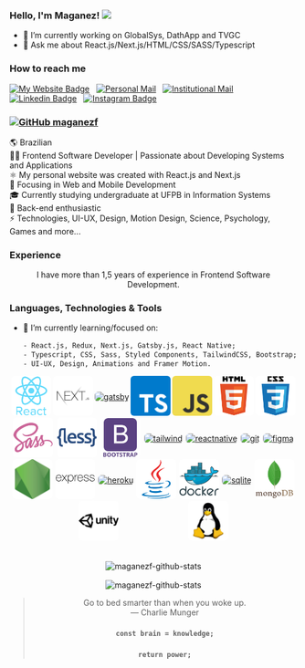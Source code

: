 ### Hello, I'm Maganez! <img src="https://media.giphy.com/media/hvRJCLFzcasrR4ia7z/giphy.gif" width="30px">

- 🔭 I’m currently working on GlobalSys, DathApp and TVGC
- 💬 Ask me about React.js/Next.js/HTML/CSS/SASS/Typescript

### How to reach me

[![My Website Badge](https://img.shields.io/badge/-My_Website-101d42?style=flat-square&logo=react&logoColor=white&link=http://maganezf-me.vercel.app/)](http://maganezf-me.vercel.app/) &nbsp;
[![Personal Mail](https://img.shields.io/badge/-Personal_Mail-c14438?style=flat-square&logo=Gmail&logoColor=white&link=mailto:maganezfilho@gmail.com)](mailto:maganezfilho@gmail.com) &nbsp;
[![Institutional Mail](https://img.shields.io/badge/-Institutional_Mail-c14438?style=flat-square&logo=Gmail&logoColor=white&link=mailto:maganez.santos@dcx.ufpb.br)](mailto:maganez.santos@dcx.ufpb.br) &nbsp;
[![Linkedin Badge](https://img.shields.io/badge/-LinkedIn-blue?style=flat-square&logo=Linkedin&logoColor=white&link=https://www.linkedin.com/in/maganezf/)](https://www.linkedin.com/in/maganezf/) &nbsp;
[![Instagram Badge](https://img.shields.io/badge/-Instagram-c13584?style=flat-square&logo=Instagram&logoColor=white&link=https://instagram.com/maganezf)](https://instagram.com/maganezf)

### [![GitHub maganezf](https://img.shields.io/github/followers/maganezf?label=follow+me&style=social)](https://github.com/maganezf)

🌎 Brazilian </br>
👨‍💻 Frontend Software Developer | Passionate about Developing Systems and Applications </br>
⚛ My personal website was created with React.js and Next.js </br>
🎯 Focusing in Web and Mobile Development </br>
🎓 Currently studying undergraduate at UFPB in Information Systems </br>
👀 Back-end enthusiastic </br>
⚡ Technologies, UI-UX, Design, Motion Design, Science, Psychology, Games and more... </br>

### Experience

<p align="center">
 I have more than 1,5 years of experience in Frontend Software Development.
</p>

### Languages, Technologies & Tools

- 🌱 I’m currently learning/focused on:

      - React.js, Redux, Next.js, Gatsby.js, React Native;
      - Typescript, CSS, Sass, Styled Components, TailwindCSS, Bootstrap;
      - UI-UX, Design, Animations and Framer Motion.

<div style="display: flex; flex-wrap: wrap; flex: 1; align-items: center; justify-content: space-evenly; flex-direction: row">
      <a href="https://reactjs.org/" target="_blank">
       <img src="https://raw.githubusercontent.com/devicons/devicon/master/icons/react/react-original-wordmark.svg" alt="reactjs" style="border-radius: 6px;" height="70"/>
      </a>
      <a href="https://nextjs.org/" target="_blank">
       <img src="https://raw.githubusercontent.com/github/explore/28b02bbc9ad9f7a503c43775aebeb515dc2da5fc/topics/nextjs/nextjs.png" alt="nextjs" style="border-radius: 6px;" height="70"/>
      </a>
      <a href="https://www.gatsbyjs.com/" target="_blank">
       <img src="https://www.vectorlogo.zone/logos/gatsbyjs/gatsbyjs-icon.svg" alt="gatsby" style="border-radius: 6px;" height="70"/>
      </a>
      <a href="https://www.typescriptlang.org/" target="_blank">
       <img src="https://raw.githubusercontent.com/github/explore/80688e429a7d4ef2fca1e82350fe8e3517d3494d/topics/typescript/typescript.png" alt="typescript" style="border-radius: 6px;" height="70"/>
      </a>
      <a href="https://developer.mozilla.org/en-US/docs/Web/JavaScript" target="_blank">
       <img src="https://raw.githubusercontent.com/github/explore/80688e429a7d4ef2fca1e82350fe8e3517d3494d/topics/javascript/javascript.png" alt="javascript" style="border-radius: 6px;" height="70"/>
      </a>
      <a href="https://www.w3.org/html/" target="_blank">
       <img src="https://raw.githubusercontent.com/devicons/devicon/master/icons/html5/html5-original-wordmark.svg" alt="html5" style="border-radius: 6px;" height="70"/>
      </a>
      <a href="https://www.w3schools.com/css/" target="_blank">
       <img src="https://raw.githubusercontent.com/devicons/devicon/master/icons/css3/css3-original-wordmark.svg" alt="css3" style="border-radius: 6px;" height="70"/>
      </a>
      <a href="https://sass-lang.com" target="_blank">
       <img src="https://raw.githubusercontent.com/devicons/devicon/master/icons/sass/sass-original.svg" alt="sass" style="border-radius: 6px;" height="70"/>
      </a>
      <a href="https://lesscss.org/" target="_blank">
       <img src="https://raw.githubusercontent.com/devicons/devicon/master/icons/less/less-plain-wordmark.svg" alt="less" style="border-radius: 6px;" height="70"/>
      </a>
      <a href="https://getbootstrap.com" target="_blank">
       <img src="https://raw.githubusercontent.com/devicons/devicon/master/icons/bootstrap/bootstrap-plain-wordmark.svg" alt="bootstrap" style="border-radius: 6px;" height="70"/>
      </a>
      <a href="https://tailwindcss.com/" target="_blank">
       <img src="https://www.vectorlogo.zone/logos/tailwindcss/tailwindcss-icon.svg" alt="tailwind" style="border-radius: 6px;" height="70"/>
      </a>
      <a href="https://reactnative.dev/" target="_blank">
       <img src="https://reactnative.dev/img/header_logo.svg" alt="reactnative" style="border-radius: 6px;" height="70"/>
      </a>
      <a href="https://git-scm.com/" target="_blank">
       <img src="https://www.vectorlogo.zone/logos/git-scm/git-scm-icon.svg" alt="git" style="border-radius: 6px;" height="70"/>
      </a>
      <a href="https://www.figma.com/" target="_blank">
       <img src="https://www.vectorlogo.zone/logos/figma/figma-icon.svg" alt="figma" style="border-radius: 6px;" height="70"/>
      </a>
      <a href="https://nodejs.org/" target="_blank">
       <img src="https://raw.githubusercontent.com/github/explore/80688e429a7d4ef2fca1e82350fe8e3517d3494d/topics/nodejs/nodejs.png" alt="nodejs" style="border-radius: 6px;" height="70"/>
      </a>
      <a href="https://expressjs.com" target="_blank">
       <img src="https://raw.githubusercontent.com/devicons/devicon/master/icons/express/express-original-wordmark.svg" alt="express" style="border-radius: 6px;" height="70"/>
      </a>
      <a href="https://heroku.com" target="_blank">
       <img src="https://www.vectorlogo.zone/logos/heroku/heroku-icon.svg" alt="heroku" style="border-radius: 6px;" height="70"/>
      </a>
      <a href="https://www.java.com" target="_blank">
       <img src="https://raw.githubusercontent.com/devicons/devicon/master/icons/java/java-original.svg" alt="java" style="border-radius: 6px;" height="70"/>
      </a>
      <a href="https://www.docker.com/" target="_blank">
       <img src="https://raw.githubusercontent.com/devicons/devicon/master/icons/docker/docker-original-wordmark.svg" alt="docker" style="border-radius: 6px;" height="70"/>
      </a>
      <a href="https://www.sqlite.org/" target="_blank">
       <img src="https://www.vectorlogo.zone/logos/sqlite/sqlite-icon.svg" alt="sqlite" style="border-radius: 6px;" height="70"/>
      </a>
      <a href="https://www.mongodb.com/" target="_blank">
       <img src="https://raw.githubusercontent.com/devicons/devicon/master/icons/mongodb/mongodb-original-wordmark.svg" alt="mongodb" style="border-radius: 6px;" height="70"/>
      </a>
      <a href="https://unity.com/" target="_blank">
       <img src="https://raw.githubusercontent.com/github/explore/80688e429a7d4ef2fca1e82350fe8e3517d3494d/topics/unity/unity.png" alt="unity" style="border-radius: 6px;" height="70"/>
      </a>
      <a href="https://www.linux.org/" target="_blank">
       <img src="https://raw.githubusercontent.com/github/explore/80688e429a7d4ef2fca1e82350fe8e3517d3494d/topics/linux/linux.png" alt="nodejs" style="border-radius: 6px;" height="70"/>
      </a>
</div>

</br>

<div align="center" text-align='center'>
<p align="center" text-align='center'>
 <img align="center" src="https://github-readme-stats.vercel.app/api/top-langs?username=maganezf&show_icons=true&locale=en&layout=compact&theme=dracula" alt="maganezf-github-stats" />
</p>

<p align="center" text-align='center'>
 <img align="center" src="https://github-readme-stats.vercel.app/api?username=maganezf&show_icons=true&locale=en&theme=dracula" alt="maganezf-github-stats" />
</p>
<div/>

> <div align="center" text-align='center'>
>  <p align="center" text-align='center'>
>   Go to bed smarter than when you woke up. <br/>
>   — Charlie Munger
>  </p>
>
> #### `const brain = knowledge;`
>
> #### `return power;`
>
> </div>

<!-- >  <img src='https://media.giphy.com/media/ijxKTF6iE4K4M/giphy.gif' width='200px'/> -->

<!-- Here are some ideas to get you started:

- 🌱 I’m currently learning ...
- 👯 I’m looking to collaborate on ...
- 🤔 I’m looking for help with ...
- 😄 Pronouns: ... -->
